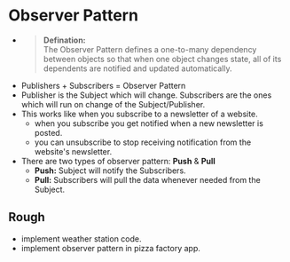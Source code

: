 # Observer Pattern

- > **Defination:**  
  The Observer Pattern defines a one-to-many dependency between objects so that when one object changes state, all of its dependents are notified and updated automatically.
- Publishers + Subscribers = Observer Pattern
- Publisher is the Subject which will change. Subscribers are the ones which will run on change of the Subject/Publisher.
- This works like when you subscribe to a newsletter of a website.
  - when you subscribe you get notified when a new newsletter is posted.
  - you can unsubscribe to stop receiving notification from the website's newsletter.
- There are two types of observer pattern: **Push** & **Pull**
  - **Push:** Subject will notify the Subscribers.
  - **Pull:** Subscribers will pull the data whenever needed from the Subject.


## Rough
- implement weather station code.
- implement observer pattern in pizza factory app.
